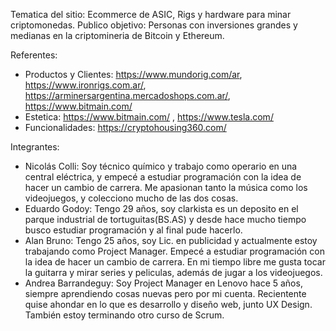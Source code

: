 Tematica del sitio: Ecommerce de ASIC, Rigs y hardware para minar criptomonedas.
Publico objetivo: Personas con inversiones grandes y medianas en la criptomineria de Bitcoin y Ethereum.

Referentes:
* Productos y Clientes: https://www.mundorig.com/ar, https://www.ironrigs.com.ar/, https://arminersargentina.mercadoshops.com.ar/, https://www.bitmain.com/
* Estetica: https://www.bitmain.com/ , https://www.tesla.com/
* Funcionalidades: https://cryptohousing360.com/

Integrantes:
* Nicolás Colli: Soy técnico químico y trabajo como operario en una central eléctrica, y empecé a estudiar programación con la idea de hacer un cambio de carrera. Me apasionan tanto la música como los videojuegos, y colecciono mucho de las dos cosas.
* Eduardo Godoy: Tengo 29 años, soy clarkista es un deposito en el parque industrial de tortuguitas(BS.AS) y desde hace mucho tiempo busco estudiar programación  y al final pude hacerlo.
* Alan Bruno: Tengo 25 años, soy Lic. en publicidad y actualmente estoy trabajando como Project Manager. Empecé a estudiar programación con la idea de hacer un cambio de carrera. En mi tiempo libre me gusta tocar la guitarra y mirar series y peliculas, además de jugar a los videojuegos.
* Andrea Barrandeguy: Soy Project Manager en Lenovo hace 5 años, siempre aprendiendo cosas nuevas pero por mi cuenta. Recientente quise ahondar en lo que es desarrollo y diseño web, junto UX Design. También estoy terminando otro curso de Scrum.